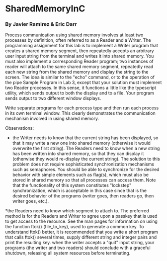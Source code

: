 # SharedMemoryInC
### By Javier Ramirez & Eric Darr
Process communication using shared memory involves at least two processes by definition, often referred to as a Reader and a Writer.  The programming assignment for this lab is to implement a Writer program that creates a shared memory segment, then repeatedly accepts an arbitrary user input string from the terminal and writes it into shared memory.  You must also implement a corresponding Reader program; two instances of reader will attach to the same shared memory segment, repeatedly read each new string from the shared memory and display the string to the screen.  The idea is similar to the "echo" command, or to the operation of the pipe Sample Program in Lab 3, except that your solution must implement two Reader processes.  In this sense, it functions a little like the typescript utility, which sends output to both the display and to a file.  Your program sends output to two different window displays.

Write separate programs for each process type and then run each process in its own terminal window.  This clearly demonstrates the communication mechanism involved in using shared memory.

Observations:
* the Writer needs to know that the current string has been displayed, so that it may write a new one into shared memory (otherwise it would overwrite the first string).  The Readers need to know when a new string has been written into shared memory, so that they can display it (otherwise they would re-display the current string).  The solution to this problem does not require sophisticated synchronization mechanisms such as semaphores.  You should be able to synchronize for the desired behavior with simple elements such as flag(s), which must also be stored in shared memory so that all processes can access them.  Note that the functionality of this system constitutes "lockstep" synchronization, which is acceptable in this case since that is the desired behavior of the programs (writer goes, then readers go, then writer goes, etc.).

*the Readers need to know which segment to attach to.  The preferred method is for the Readers and Writer to agree upon a passkey that is used to get access to the resource.  See the man pages for information on using the function ftok() (file_to_key), used to generate a  common key. To understand ftok() better, it is recommended that you write a short program that calls ftok() several times, supply different string and integer pairs and print the resulting key.
when the writer accepts a "quit" input string, your programs (the writer and two readers) should conclude with a graceful shutdown, releasing all system resources before terminating.
